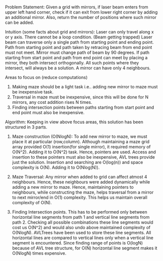Problem Statement:
Given a grid with mirrors, if laser beam enters from upper left hand corner, check if it can exit from lower right corner by adding an additional mirror.
Also, return the number of positions where such mirror can be added.

Intuition (some facts about grid and mirrors):
  Laser can only travel along x or y axis.
  There cannot be a loop condition. (Beam getting trapped)
  Laser beam can traverse only a single path from starting point and ending point.
  Path from starting point and path taken by retracing beam from end point must not meet.
  Mirror must change path of beam by 90 degrees.
  If path starting from start point and path from end point can meet by placing a mirror, they both intersect orthogonally.
  All such points where they intersect, will always be a solution.
  A mirror can have only 4 neighbours.

Areas to focus on (reduce computations)
1. Making maze should be a light task i.e.. adding new mirror to maze must be inexpensive task.
2. Traversal in maze must be inexpensive, since this will be done for N mirrors, any cost addition rises N times.
3. Finding intersection points between paths starting from start point and end point must also be inexpensive.

Algorithm:
Keeping in view above focus areas, this solution has been structured in 3 parts.
1. Maze construction (O(NlogN):
   To add new mirror to maze, we must place it at particular (row,column). 
   Although maintaining a maze grid array provided O(1) insertion(for single mirror), it required memory of O(N^2). Adding it to O(N^2) task.
   Hence, pointers are used. Access and insertion to these pointers must also be inexpensive, AVL trees provide just the solution.
   Insertion and searching are O(log(n)) and space complexity is O(N). Adding it to O(Nlog(N)).

2. Maze Traversal:
   Any mirror when added to grid can affect atmost 4 neighbours. Hence, these neighbours were added dynamically while adding a new mirror to maze.
   Hence, maintaining pointers to neighbours, while constructing the maze, helps traversal from a mirror to next mirror/end in O(1) complexity.
   This helps us maintain overall complexity of O(N).

3. Finding Intersection points.
   This has to be performed only between horizontal line segments from path 1 and vertical line segments from path 2.
   Checking all possible combinations these line segments would cost us O(N^2) and would also undo above maintained complexity of O(NlogN).
   AVLTrees have been used to store these line segments. All horizontal lines are compared to vertical lines only when a vertical line segment is encountered.
   Since finding range of points is O(logN) because of AVL tree structure, for O(N) horizontal line segment makes it O(NlogN) times expensive.
